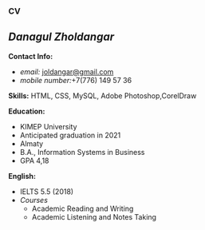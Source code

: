 ### CV
## _*Danagul Zholdangar*_
>
__Contact Info:__ 
* *email:* joldangar@gmail.com
* *mobile number:*+7(776) 149 57 36
           
> 
__Skills:__ HTML, CSS, MySQL, Adobe Photoshop,CorelDraw

>
__Education:__ 
* KIMEP University   
* Anticipated graduation in 2021     
* Almaty 
*	B.A., Information Systems in Business 	
* GPA 4,18
>
__English:__
* IELTS 5.5 (2018)
* _Courses_
    * Academic Reading and Writing
    * Academic Listening and Notes Taking

